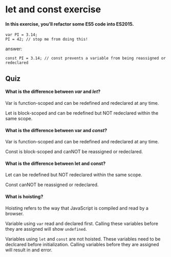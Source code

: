 # let and const exercise

#### In this exercise, you’ll refactor some ES5 code into ES2015.

```
var PI = 3.14;
PI = 42; // stop me from doing this!

```

answer:

```
const PI = 3.14; // const prevents a variable from being reassigned or redeclared

```

## **Quiz**

#### What is the difference between **_var_** and **_let_**?

Var is function-scoped and can be redefined and redeclared at any time.

Let is block-scoped and can be redefined but NOT redeclared within the same scope.

#### What is the difference between **var** and **_const_**?

Var is function-scoped and can be redefined and redeclared at any time.

Const is block-scoped and canNOT be reassigned or redeclared.

#### What is the difference between **let** and **const**?

Let can be redefined but NOT redeclared within the same scope.

Const canNOT be reassigned or redeclared.

#### What is hoisting?

Hoisting refers to the way that JavaScript is compiled and read by a browser.

Variable using `var` read and declared first. Calling these variables before they are assigned will show `undefined`.

Variables using `let` and `const` are not hoisted. These variables need to be declcared before initialization. Calling variables before they are assigned will result in and error.
